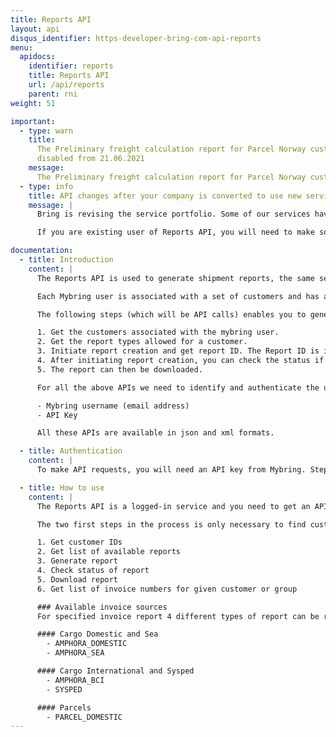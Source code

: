 ```yaml
---
title: Reports API
layout: api
disqus_identifier: https-developer-bring-com-api-reports
menu:
  apidocs:
    identifier: reports
    title: Reports API
    url: /api/reports
    parent: rni
weight: 51

important:
  - type: warn
    title:
      The Preliminary freight calculation report for Parcel Norway customer was
      disabled from 21.06.2021
    message:
      The Preliminary freight calculation report for Parcel Norway customers fetched using API id PARCELS-CURRENT_CALCULATED_SHIPPING today was disabled from 21.06.2021. Historical data will be available for one year. You will find the same information in Detailed freight calculation report using API id PARCELS-ECONOMY_AND_STATISTICS instead.
  - type: info
    title: API changes after your company is converted to use new services
    message: |
      Bring is revising the service portfolio. Some of our services have been given new service names, service codes and pricing models.

      If you are existing user of Reports API, you will need to make some changes in the API after your company is converted to use new services. Please read for <a href="/api/reports/agreement_conversion">details</a>

documentation:
  - title: Introduction
    content: |
      The Reports API is used to generate shipment reports, the same set of reports that are available in mybring.

      Each Mybring user is associated with a set of customers and has access to specific set of report types for which they can generate a report.

      The following steps (which will be API calls) enables you to generate a report:

      1. Get the customers associated with the mybring user.
      2. Get the report types allowed for a customer.
      3. Initiate report creation and get report ID. The Report ID is initially used to monitor reports creation progress, later to get the actual report (XML or Excel file).
      4. After initiating report creation, you can check the status if the job. I.e. if it is in progress, completed or failed. When status is completed, a URL for fetching the actual report is returned.
      5. The report can then be downloaded.

      For all the above APIs we need to identify and authenticate the user. This is done by passing the following header information. These are described in Reference section:

      - Mybring username (email address)
      - API Key

      All these APIs are available in json and xml formats.

  - title: Authentication
    content: |
      To make API requests, you will need an API key from Mybring. Steps for getting a key and description of headers can be found on the general API [Getting Started / Authentication](/api/#authentication) page.

  - title: How to use
    content: |
      The Reports API is a logged-in service and you need to get an API-key and authenticate before being able to use the API.

      The two first steps in the process is only necessary to find customer numbers and report types for the user. You can save these IDs, and perform the generation-step without verifying the IDs. The response may get added information, so implementation should ignore new elements added to the response.

      1. Get customer IDs
      2. Get list of available reports
      3. Generate report
      4. Check status of report
      5. Download report
      6. Get list of invoice numbers for given customer or group

      ### Available invoice sources
      For specified invoice report 4 different types of report can be returned depending on the invoice source. Those are

      #### Cargo Domestic and Sea
        - AMPHORA_DOMESTIC
        - AMPHORA_SEA

      #### Cargo International and Sysped
        - AMPHORA_BCI
        - SYSPED

      #### Parcels
        - PARCEL_DOMESTIC
---
```

